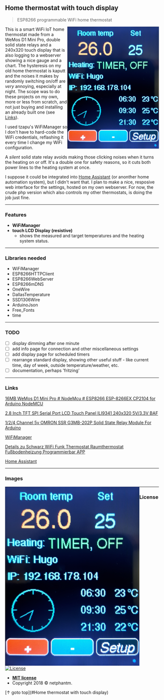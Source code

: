 ## Home thermostat with touch display
> ESP8266 programmable WiFi home thermostat

<img src="https://github.com/netphantm/Arduino_home-thermostat/raw/master/pics/pic-01.png" width="300" align="right" />

This is a smart WiFi IoT home thermostat made from a WeMos D1 Mini Pro, double solid state relays and a 240x320 touch display that is also logging to a webserver showing a nice gauge and a chart. The hysteresis on my old home thermostat is kaputt and the noises it makes by randomly switching on/off are *very* annoying, especially at night. The scope was to do these projects on my own, more or less from scratch, and not just buying and installing an already built one (see [Links](#Links)).

I used tzapu's WiFiManager so I don't have to hard-code the WiFi credentials, reflashing it every time I change my WiFi configuration.

A *silent* solid state relay avoids making those clicking noises when it turns the heating on or off. It's a double one for safety reasons, so it cuts both power lines to the heating system at once.

I suppose it could be integrated into [Home Assistant](https://hass.io/) (or anonther home automation system), but I didn't want that. I plan to make a nice, resposive web interface for the settings, hosted on my own webserver. For now, the crude php version which also controls my other thermostats, is doing the job just fine.

---

### Features
- **WiFiManager**
- **touch LCD Display (resistive)**
    - shows the measured and target temperatures and the heating system status.

---

### Libraries needed

- WiFiManager
- ESP8266HTTPClient
- ESP8266WebServer
- ESP8266mDNS
- OneWire
- DallasTemperature
- SSD1306Wire
- ArduinoJson
- Free_Fonts
- time

---

### TODO
- [ ] display dimming after one minute
- [ ] add info page for connection and other miscellaneous settings
- [ ] add display page for scheduled timers
- [ ] rearrange standard display, showing other useful stuff - like current time, day of week, outside temperature/weather, etc.
- [ ] documentation, perhaps 'fritzing'

---

### Links

[16MB WeMos D1 Mini Pro # NodeMcu # ESP8266 ESP-8266EX CP2104 for Arduino NodeMCU](https://www.ebay.de/itm/16MB-WeMos-D1-Mini-Pro-NodeMcu-ESP8266-ESP-8266EX-CP2104-for-Arduino-NodeMCU/272405937539?ssPageName=STRK%3AMEBIDX%3AIT&_trksid=p2057872.m2749.l2649)

[2.8 Inch TFT SPI Serial Port LCD Touch Panel ILI9341 240x320 5V/3.3V BAF](https://www.ebay.de/itm/2-8-Inch-TFT-SPI-Serial-Port-LCD-Touch-Panel-Module-ILI9341-240x320-5V-3-3V-/152643497986?hash=item238a42f002)

[1/2/4 Channel 5v OMRON SSR G3MB-202P Solid State Relay Module For Arduino](https://www.ebay.de/itm/1-2-4-Channel-5v-OMRON-SSR-G3MB-202P-Solid-State-Relay-Module-For-Arduino/253066802045?ssPageName=STRK%3AMEBIDX%3AIT&_trksid=p2057872.m2749.l2649)

[WiFiManager](https://github.com/tzapu/WiFiManager)

[ Details zu  Schwarz WiFi Funk Thermostat Raumthermostat Fußbodenheizung Programmierbar APP](https://www.ebay.de/itm/Schwarz-WiFi-Funk-Thermostat-Raumthermostat-Fusbodenheizung-Programmierbar-APP/163618503022)

[Home Assistant](http://hass.io/)

---

### Images

<img src="https://github.com/netphantm/Arduino_home-thermostat/raw/master/pics/pic-01.png" alt="pic-01" width="440px" align="left"> 

---

### License

[![License](http://img.shields.io/:license-mit-blue.svg?style=flat-square)](http://badges.mit-license.org)

- **[MIT license](http://opensource.org/licenses/mit-license.php)**
- Copyright 2018 © netphantm.

[↑ goto top](#Home thermostat with touch display)

